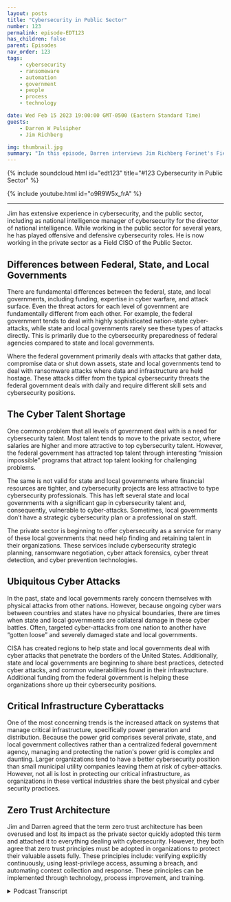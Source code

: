 ```yaml
---
layout: posts
title: "Cybersecurity in Public Sector"
number: 123
permalink: episode-EDT123
has_children: false
parent: Episodes
nav_order: 123
tags:
    - cybersecurity
    - ransomeware
    - automation
    - government
    - people
    - process
    - technology

date: Wed Feb 15 2023 19:00:00 GMT-0500 (Eastern Standard Time)
guests:
    - Darren W Pulsipher
    - Jim Richberg

img: thumbnail.jpg
summary: "In this episode, Darren interviews Jim Richberg Forinet's Field CISO of the Public Sector, discussing the differences in cybersecurity in the public sector. The federal government is very different from state and local governments concerning cybersecurity and their approaches."
---
```


{% include soundcloud.html id="edt123" title="#123 Cybersecurity in Public Sector" %}

{% include youtube.html id="o9R9W5x_frA" %}

---

Jim has extensive experience in cybersecurity, and the public sector, including as national intelligence manager of cybersecurity for the director of national intelligence. While working in the public sector for several years, he has played offensive and defensive cybersecurity roles. He is now working in the private sector as a Field CISO of the Public Sector.

## Differences between Federal, State, and Local Governments

There are fundamental differences between the federal, state, and local governments, including funding, expertise in cyber warfare, and attack surface. Even the threat actors for each level of government are fundamentally different from each other. For example, the federal government tends to deal with highly sophisticated nation-state cyber-attacks, while state and local governments rarely see these types of attacks directly. This is primarily due to the cybersecurity preparedness of federal agencies compared to state and local governments.

Where the federal government primarily deals with attacks that gather data, compromise data or shut down assets, state and local governments tend to deal with ransomware attacks where data and infrastructure are held hostage. These attacks differ from the typical cybersecurity threats the federal government deals with daily and require different skill sets and cybersecurity positions.

## The Cyber Talent Shortage

One common problem that all levels of government deal with is a need for cybersecurity talent. Most talent tends to move to the private sector, where salaries are higher and more attractive to top cybersecurity talent. However, the federal government has attracted top talent through interesting “mission impossible” programs that attract top talent looking for challenging problems.

The same is not valid for state and local governments where financial resources are tighter, and cybersecurity projects are less attractive to type cybersecurity professionals. This has left several state and local governments with a significant gap in cybersecurity talent and, consequently, vulnerable to cyber-attacks. Sometimes, local governments don’t have a strategic cybersecurity plan or a professional on staff.

The private sector is beginning to offer cybersecurity as a service for many of these local governments that need help finding and retaining talent in their organizations. These services include cybersecurity strategic planning, ransomware negotiation, cyber attack forensics, cyber threat detection, and cyber prevention technologies.

## Ubiquitous Cyber Attacks

In the past, state and local governments rarely concern themselves with physical attacks from other nations. However, because ongoing cyber wars between countries and states have no physical boundaries, there are times when state and local governments are collateral damage in these cyber battles. Often, targeted cyber-attacks from one nation to another have “gotten loose” and severely damaged state and local governments.

CISA has created regions to help state and local governments deal with cyber attacks that penetrate the borders of the United States. Additionally, state and local governments are beginning to share best practices, detected cyber attacks, and common vulnerabilities found in their infrastructure. Additional funding from the federal government is helping these organizations shore up their cybersecurity positions.

## Critical Infrastructure Cyberattacks

One of the most concerning trends is the increased attack on systems that manage critical infrastructure, specifically power generation and distribution.  Because the power grid comprises several private, state, and local government collectives rather than a centralized federal government agency, managing and protecting the nation's power grid is complex and daunting. Larger organizations tend to have a better cybersecurity position than small municipal utility companies leaving them at risk of cyber-attacks. However, not all is lost in protecting our critical infrastructure, as organizations in these vertical industries share the best physical and cyber security practices.

## Zero Trust Architecture

Jim and Darren agreed that the term zero trust architecture has been overused and lost its impact as the private sector quickly adopted this term and attached it to everything dealing with cybersecurity. However, they both agree that zero trust principles must be adopted in organizations to protect their valuable assets fully. These principles include: verifying explicitly continuously, using least-privilege access, assuming a breach, and automating context collection and response. These principles can be implemented through technology, process improvement, and training.


<details>
<summary> Podcast Transcript </summary>

<p>﻿1</p>
<p>Hello, this is Darren</p>
<p>Pulsipher, chief solution,architect of public sector at Intel.</p>
<p>And welcome to Embracing</p>
<p>Digital Transformation,where we investigate effective change,leveragingpeople process and technology.</p>
<p>On today's episode, Securityin the Public Sector with special guest</p>
<p>Jim Richburg Field CSO of Public Sectorat Fortinet.</p>
<p>Jim, welcome to be with you.</p>
<p>Darren, It's great to be here with you.</p>
<p>Hey, Jim,we had a just a brief discussion.</p>
<p>It was really interestingand you brought up some thingsand you wanted to go more.</p>
<p>You were so excited.</p>
<p>I said, Stop, Don'twe want our audienceto hear this discussion?</p>
<p>So I know we're going to havea great discussion day.</p>
<p>But first, Jim, tell us a little bit aboutyourself and your background.</p>
<p>Okay.</p>
<p>Well, thanks, Erin. You know, I spent.</p>
<p>This is my second careerand I spent my first careerin the other older intel community,not the people who use Intel products,but the U.S.intelligence community.</p>
<p>I spent 20 years for one of the threeletter agencies, and then I was thenational intelligence manager for cyber,for the director of National intelligence.</p>
<p>So I've seen cyber,you know, from both sides, played offense,play defense, helped build cyberthreat intelligence, ran whole of nationcyber programs under two presidents.</p>
<p>So I retired from government.</p>
<p>I went to Fortinet, you know,one of the biggest cybersecurity companiesin the ecosystem because it does a lotof work with governmentand I understand governmentand I was always good at being ableto not only answer the immediate questionssomebody had, butput it in a bigger picture and say, okay,this is a symptom of a broader problem.</p>
<p>And that's what I do a lotwith public sector in the United Statesand also globally.</p>
<p>I think I was a cyber evangelistbefore we had term.</p>
<p>But before they were there.</p>
<p>It's it sounds like it.</p>
<p>So you've got a large experiencein cybersecurity, in public sector.</p>
<p>This is great.</p>
<p>So and when you were talkingsays a not all publicsector, cybersecurity is the same.</p>
<p>So well because not all the public.</p>
<p>Should have read on with that.</p>
<p>Yeah, I mean.</p>
<p>Let's let's stick to the U.S.just for a minute.</p>
<p>You know, federal, state and localare all different.</p>
<p>They're different in terms of resources.</p>
<p>They're different in terms of mission.</p>
<p>They're different in terms of thecybersecurity challenges that they face.</p>
<p>And, you know, let's look at who do youinteract with as a citizen in the U.S.?</p>
<p>You interact with your local company.</p>
<p>You do a little bit less with stateservices.</p>
<p>Yeah.</p>
<p>When you go to get your driver's license.</p>
<p>But hey, we've been able to virtualizethat and you do lessdirect interactionwith the federal government.</p>
<p>So as we've talkedabout digital transformation,you know, it's been local government,the people who arguablyare the least resourced,certainly in terms of human expertswho've had to figure out how to dorobotic process automation.</p>
<p>You and I were talking about,you know, chat AI and thingsthat allow you to really use AI drivenautomation.</p>
<p>It's been more a back officeissue for stateand certainly federal governmentthan it has been for local government.</p>
<p>So the paradox has been the peopleyou interact with the most or arguablythe leastwell-positioned to competewith the private sectorin terms of offering those services.</p>
<p>End to our conversation, securing them.</p>
<p>That's that's really interestingwhen you think about it, right?</p>
<p>Becausethe things that yousaid, the things that are most importantto us in our day to daylives are the least fundedas far as cybersecurity protectionand and things like that.</p>
<p>I mean, one of the one of the and again,</p>
<p>I won't say all of the challengesare unique for each.</p>
<p>There are some common ones.</p>
<p>And one of them, frankly, isyou and I come from companiesthat are well-resourcedand can hire the best and the brightestpeople, including from government.</p>
<p>So government alwaysis going to have a skills and workforcegap, especially acute in an arealike cybersecurity.</p>
<p>They're people, you know,they get to a point in their career,their families say whatever,that sometimes the lure of public servicegets outweighedby the fact that they can come workon innovative thingsfor the private sector in cybersecurity.</p>
<p>So government is alwaysis never going to hireits way to cybersecurity Nirvana.</p>
<p>They're always going to have to findsmart ways to do it.</p>
<p>Or I come from the intelligence community.</p>
<p>They were always the farmteam. In one sense.</p>
<p>You had people who came onbecause we had a unique mission.</p>
<p>It was challenging,it was stimulating, it was rewarding,you know, But for a lot of people,when they got to a certain pointin even fairly early in your career,and they discovered a bureaucracyand somebody would come and say, Hey,you can come inmultiples, This might come work for youto come work for me.</p>
<p>You know, that's a gap that they'rethat's a challenge that's going totranscend state, local and federal.</p>
<p>But the feds are better resourced at thisand certainly local government.</p>
<p>Well, then that's what I was going to ask.</p>
<p>I mean, the feds, they work on somepretty fun projects, right?</p>
<p>So if you're a realtechno guy, you're going to go workfor the feds instead of Folsom.</p>
<p>The city of Folsom where I live.</p>
<p>Yeah.</p>
<p>And and, you know, again,</p>
<p>I come out of the intelligence community.</p>
<p>They were doing Mission Impossible stuffthat is cool to work on.</p>
<p>They're doing stuffthat you're relying on your expertise,your your company and my company have.</p>
<p>But they are doing stuff that is,you know,</p>
<p>Mission Impossible in some cases,and that's fun to do.</p>
<p>And some people I'm case in point,</p>
<p>I stayed for 30 plus yearsdoing that, you know, making a feelinglike I was making a difference.</p>
<p>But not everybody.</p>
<p>I mean, frankly, I think even a minorityof people who come into governmentare going to stickfor a career in government,frankly, is starting to recognize that.</p>
<p>So they're allowing they're beginningto think about how do you bring people inwho are mid-career, who come fromthe cybersecurity industry on the outside?</p>
<p>And we talk about and I'm hoping we coverin the course of this conversationthe need for trust andthe need for partnership, because neitherthe public or the private sectorcan do everything on its own.</p>
<p>And I certainly saw this in governmentwhen there would be a breachor an incident from the private sector.</p>
<p>We could talk into awere blue in the face about at that point,talk to DHS or talk to the FBI.</p>
<p>The reality is somebody inthe breached companywas going to callwhoever they knew in government,whether it was somebody at that agency,whether it was somebody at marinefish and mammals, they were going toyou're going to phone a friend and.</p>
<p>Somebody's friend Anyway.</p>
<p>Some of that social some of it is trustyou built up by working together.</p>
<p>So the kind of being able to rotate peopleback and forth work in adjacent cubiclesback when we were all in the officeallowed you to really get to knowsomebody, to recognizewhat their interests wereand develop that kind of trustthat really is instrumental.</p>
<p>And I think part of the challenge forgovernment is find smart ways to recognizeare people who may come on and say,</p>
<p>I appreciate public service.</p>
<p>It's an important calling.</p>
<p>I'm willing to come make a contributionfor a while.</p>
<p>I'm not going to stay for a career,but I really want to give back for a whileand similarly put people from governmentout in the private sector.</p>
<p>They become more. Than private sectorso they can learn.</p>
<p>I'm sorry, things that.</p>
<p>So a questionon that the the federal governmentcan can attract more talent than a local,a local or state government can.</p>
<p>So what hope do they have to attractthat talent that they needfor their cybersecurity positioningand in how they do their work?</p>
<p>Or are there some unique modelsthat we can maybe look at?</p>
<p>Well, and this is whereit gets really interesting,especially in the United Stateslocal government is is you know,</p>
<p>I talked to a lot of smallerlocal governments who don't even have</p>
<p>CISOs, forget cybersecurity staffwho are on government.</p>
<p>It's a contracted service,if you're lucky.</p>
<p>It's coming from elsewhere in your state.</p>
<p>It's not even always coming that way.</p>
<p>So they were having remote provisioningand remote services well before COVIDand well before, you know, all of usin the white collar world went to remote.</p>
<p>So, you know,even the smallest state out therehas critical mass at the state level.</p>
<p>There's a state, see?</p>
<p>So everywhere they all have,they may not have enough of them,but they have cyber security experts.</p>
<p>So they spend a lot of timehelping, helping them figure outhow do youhow do you regionalize some of this.</p>
<p>So sometimes you recognizethere are small jurisdictionsthat maybe they need to band together,they get critical mass,they become a big enough market,they get enough data that they canpotentially solve it that way.</p>
<p>And sometimes that meansit's done at the state level.</p>
<p>But then, of course,</p>
<p>I recognize that there's a dynamic at playbetween state and stateand local politics.</p>
<p>You know, sometimesif someone in a local jurisdictiondoesn'twant to have to do what they think, that,you know, the people in the Capitol statecapital are telling themjust as statesdon't want to do what Washington says.</p>
<p>So it's an attractive solution.</p>
<p>And I think a lot ofit works by federal or by federating.</p>
<p>It not not at the national level,but within a state becomesa provider, critical mass, etc..</p>
<p>Some places have work, some placesit doesn't.</p>
<p>But that's an attractive option.</p>
<p>You know, it's interestingwhen we were in talking about this,something puffed on my head.</p>
<p>It was theit was when we started movingwest back in the 1700s.</p>
<p>I don't know why this popped in my head,but it does in the cyberspace as well.</p>
<p>You started getting groups of peoplethat would work togetherto protect themselvesagainst the Native Americansat the time or against the Frenchor whoever was attacking them.</p>
<p>Right.</p>
<p>That they formed towns and communitiesand they formed countiesthat they had protectionagainst their enemy.</p>
<p>At the time, what you were mentioningthere is very similar right?</p>
<p>I've gotcities and towns that are like, well,</p>
<p>I can't protect myselffrom cyber criminals,so maybe I need to reach outto other citiesor the state to to get that.</p>
<p>And now we have national defense, right?</p>
<p>And we have state militias.</p>
<p>And maybe there needs to be a callfor a state cybermilitia or a regional cyber militia,the same way that that we didback in the frontier days.</p>
<p>Well, in ironically,some of that is actually being done.</p>
<p>You know, the National Guard.</p>
<p>The National Guard, you know,the military is big on cyber.</p>
<p>We have, you know, Cyber Command right.</p>
<p>As a unified command.</p>
<p>And there are essentially cybercomponents in everything,including the National Guard.</p>
<p>And there are states where recognizeand especially for small businessand for local governmentand we saw this a lot.</p>
<p>It just helpedsecure the midterm elections.</p>
<p>Cyber expertsfrom some of these National Guard unitswere called up by the governorand sent to actually help securelocal election infrastructure,recognizing that these peoplehad no internal expertise.</p>
<p>This was this is a governmental function,a governmental priority.</p>
<p>So, yeah, we actually did use expertisethat was residentin one part of governmentto help another part of government.</p>
<p>Yeah, that's National Guard and Reserve.</p>
<p>Force, you know that. Yeah.</p>
<p>We're literally called up to,you know, to active dutyto help secure election infrastructure,something a government can do.</p>
<p>They call it something governor could do.</p>
<p>But butwhat about a more generalized sense?</p>
<p>Because when we talked earlier,you said the attacks on local and stategovernments are different than the attackson federal government for cybersecurity.</p>
<p>Yes, they're very.</p>
<p>Do you remember we talk about,you know, it's those citizenfacing services that you especially haveat local government.</p>
<p>But, you know, the existential problemwhen you talk to stateand local government,you can't get far into a conversationwithout ransomware.</p>
<p>Coming upthat is top of mind for those people.</p>
<p>You know, and I remember the first time</p>
<p>I started reading about, you know,what is essentially a really tiny town ingetting hit with ransomwareand then paying, you know, $100,000.</p>
<p>And my first question was, where the heckdid they come out of with that money?</p>
<p>You know, very quickly.</p>
<p>Well, turns out that was insurance.</p>
<p>We were talking about collective defense.</p>
<p>I mean, at the end of the day,cybersecurity, you and I both recognizethis is about riskand it's about managing risk.</p>
<p>And one of the classic waystrying to managerisk is through insurance,transfer the risk to somebody else.</p>
<p>And that's one way to deal with ransomwarethat especially local governmenthas said, I'm going to try to rely ontransferring the risk to a third party,an insurer.</p>
<p>Now, the interesting thing,</p>
<p>Daryn, is I've been conflictedabout this for a long time,about whether that really helps or hurts.</p>
<p>Because, yeah,</p>
<p>I was just thinking that myself.</p>
<p>Government budgets are public,they're public record.</p>
<p>It doesn't take much to go onlineand look and say, Oh, look,here's a payment from this townto Acme Insurance Company,and it's for this amount where you canpretty much guess what their coverage is.</p>
<p>You can guess when they get here.</p>
<p>Insurance policy, huh?</p>
<p>Yeah. Exactly.</p>
<p>So when they get hit for ransom,where does it come infor a billion bitcoins?</p>
<p>It comes in for that level.</p>
<p>And when you have a ransomware,the insurer comes inand takes over the negotiationand takes over the payment.</p>
<p>In one sense, insurance is good because,you know, you put out the standard set.</p>
<p>You know, they helpto raise the tide of cybersecurity.</p>
<p>If you have to do certain things,you get a policy.</p>
<p>On the other hand, sometimes I feel likeit's the it's a publicizedeasy button for saying,okay, this is going to be a quick payout.</p>
<p>I'm not going to hit these peoplewho I'm going to have to explainhow does virtual currency work withand where do you get Bitcoin from?</p>
<p>You know, they're they're negotiatorfrom the insurance companies can come in,they'll settle the claim.</p>
<p>Yeah. I mean, these people work togetherall the time.</p>
<p>The negotiators are goinghigh, you know, basically, you know,</p>
<p>I dealt with you last week, you know, soinsurance can help and insurance can hurt.</p>
<p>But for local governmentin particular, ransomware,</p>
<p>I think has been the the top of my threat.</p>
<p>Elevate it to the federal government.</p>
<p>We talk about advanced persistent threats,those threat actorswho have got sophisticated capabilitiestend to be very clandestine.</p>
<p>They often do want to use the aviator'sterm, go low and slow.</p>
<p>You know, they're willing to get intoa network progressively over timeand they're trying to steal intellectualproperty or national security secrets.</p>
<p>And usually advanced persistent threat isa euphemism for nation state.</p>
<p>So when you're the federal government,you are disproportionately worried aboutbeing targeted by other nation states,less so at state and local government.</p>
<p>Now, you may have,you know, a country like Russiawhere their doctrine isyou go for the soft underbelly,you distract the adversary.</p>
<p>So especially withwhat happened in Ukraine,</p>
<p>I've heard an uptick in stateand local government saying, oh, my gosh,am I maybe in the crosshairsfor something happening around the world?</p>
<p>Or, you know, remember the not picturebotched ransomware,which is really destructive malwarein 2017 that which launched into Ukrainebut very quickly spread globally.</p>
<p>These people say, am I,you know, at a minimumat risk of being collateral damagefor a cyber conflictbeing wagedon the other side of the world.</p>
<p>That that is really interestingthat you brought that up, becausenormally a small town is like, well,</p>
<p>I'm protected.</p>
<p>I'm the middle of the United States.</p>
<p>I'm not going to be in a war.</p>
<p>Right.</p>
<p>Because I'm in I'm safe and protected.</p>
<p>But now because of the Internetand because of virtualeverything's a digital economy,</p>
<p>I can now be attackedfrom Ukraine or Russia or Chinaor North Koreaor who knows, or some scripted high schoolstudent somewhere.</p>
<p>I can nowbe attacked from anywhere in the world.</p>
<p>That that's kind of as kind of worrisomeas them.</p>
<p>Well, and Darren,sometimes it's on purposeand sometimes it's not even intentional.</p>
<p>You know, I remember about ten years agowhen we saw one of our adversary,nation states, starting to look atcritical infrastructure in the U.S.and starting to scan industrial controlsystem, ICS components.</p>
<p>And they were looking for things really inyou know, in pumping.</p>
<p>They were looking for thingsin the energy industry.</p>
<p>Well, guess what?</p>
<p>It turns out that a lot of thosesame components, programable logic chipsget used inelevator systems, in buildings.</p>
<p>So all of a sudden, real estateacross the countrystarts, you know, startsgetting hit by these people, not becausea bad guy wanted to seize controlof the elevator and never let you get off.</p>
<p>But because they were they were lookinggot out through too.</p>
<p>Yeah.</p>
<p>They literally ended up in placeseven they didn't intend to be.</p>
<p>You know.</p>
<p>So part of this is,yeah, you need to worrythat they may go after you intentionally.</p>
<p>I mean if you're if you are in a cyber,if you're in a geopolitical confrontationwith the U.S.and you can cause bad things to happen,alarming things to happenin the U.S., then, you know,you arguably will distract us.</p>
<p>Russia has thisdoctrine of escalate to deescalate,and that can mean broaden the conflict.</p>
<p>So, yeah, sometimes you worrysome of these more forwardleaning local governmentpeople are saying, you know,you're right, this is the first timethat I might actually be targetedbecause otherwise I look at it and go,</p>
<p>Why would they come after my watch?</p>
<p>Why do I keep yeah, why do I care?</p>
<p>I'm just a sweater.</p>
<p>I can't I'mjust a small municipality or whatever.</p>
<p>Yeah, but certainly was not petro.</p>
<p>And the fact that it spreadglobally rapidly and it was destructivehas made some of them say, look, you know,to your point, we're all interconnected.</p>
<p>This is globalized services.</p>
<p>And we certainly saw with somethinglike SolarWinds that everybody'susing the same things and inheritscommon vulnerabilities.</p>
<p>They may not recognize they have.</p>
<p>So it'sespecially scary for local government.</p>
<p>But then put yourself in the shoes of,you know, a federal see,so they know these peopleare coming after them and a lot of themalso move large amounts of money.</p>
<p>So they need to worry about the criminalscoming after them as well.</p>
<p>So they get,if you will, the worst of both worlds.</p>
<p>Right.</p>
<p>But on the other hand, their beliefs are.</p>
<p>Exactly.</p>
<p>Yeah.</p>
<p>That they are inand they know the space really well.</p>
<p>So I understand that.</p>
<p>Now, you you mentioned something</p>
<p>I want to dive into a little bitbecause it's dear to my heartand that is criticalinfrastructure, security and you mentionedindustrial control systems because</p>
<p>CISA has a list of what,but not all of them have industrialcontrol systems as part of it.</p>
<p>I worry about that partbecause they're actuallyaffecting the real world as we know itwith pumps and motors and sensors,and they're controlling dams and energyproduction and oil movement.</p>
<p>And it there's a lot in that space.</p>
<p>I really worry about this stuffbecause the traditional modelthat they've been using in the past,which is isolation,which is the Purduemodel, is starting to crumble.</p>
<p>And I mean.</p>
<p>It seems like we're vulnerable.</p>
<p>I mean, do you see that as well,or is this just, Darren, paranoid?</p>
<p>Because I don't know enough about it?</p>
<p>Well, I mean, I think the day, you know,we used to ten years agotalk about the first line of securityfor for operational technologyand for ISIS components wasthe air gap.</p>
<p>As you said, they were connected throughto the Internetand security through obscurity.</p>
<p>You know, a lot of these thingswere around for a very long time.</p>
<p>And who knows where to gofind that old component?</p>
<p>Well, thanks to searchengines, it's all discoverable.</p>
<p>And now, you know,just as we have digital transformation,you know,connected everything in our lives,you know, from our watches to, you know,our refrigerators to the Internet,that's happened on as well.</p>
<p>And I remember 15 years ago,if you had an old system that was Internetaccessible, it was probablybecause someone had made a mistake,they'd forgotten to shut something offafter maintenance.</p>
<p>Now, you know, I'm hard pressed.</p>
<p>For they put a patch cablebetween two switches for a.</p>
<p>Yeah.</p>
<p>You know, when security and convenienceclash, the convenience always wins.</p>
<p>You know, people want to get the job done.</p>
<p>That's job People want.</p>
<p>But now, you know,</p>
<p>I think it's almost by exceptionother than somethinglike nuclear power plantsassume I assume in my conversationswith organizations that have what is thewhat is connected to the Internetand in many cases this connectedconnected to the corporate I.T as well.</p>
<p>So that air gap has gone inand that has implications.</p>
<p>You said that we have the 16critical infrastructures.</p>
<p>They all have a lead federal agencyto be their partners.</p>
<p>The federal governmenthas carrots and sticks.</p>
<p>I mean, it can give you an incentiveto do somethingor it can create a requirement,whether it's a regulation or,you know, thethe legislative branch gets involvedand actually passes a law.</p>
<p>We try to shape behavior.</p>
<p>And obviously you win more friends,you get farther if you can, you know, usepersuasion and incentives to do somethingrather than say you must do this.</p>
<p>But, you know,the federal government tries to shapethe way these critical infrastructureswork.</p>
<p>And part ofthat is sharing information with them.</p>
<p>You know, so they all have informationsharing and analysis centers, ICE acts.</p>
<p>They all get information.</p>
<p>But to your point, Daryn, it'snot one size fits all.</p>
<p>It's a microcosm of the conversationwe had about the public sector.</p>
<p>All 16 sectors are critical.</p>
<p>That's what you know,what leads them to be that way.</p>
<p>That's in the definition, right?</p>
<p>But there's a subset of themthat, you know,they're called systemically important.</p>
<p>I mean, I hate this.</p>
<p>I actually I hateand love this acronym, six systemicallyimportant critical infrastructures.</p>
<p>You know,you know, there's three or four of those.</p>
<p>But, you know, at the top of the listthere and I call this the supercriticalthe hyper critical infrastructure of allis power, is energypower, generation of power transmission,because take that awayand in very short order,the other 15 are going to shut down.</p>
<p>You know, you run out of backup power,you're dead in the water no matter.</p>
<p>Yeah, that's, that's or protection.</p>
<p>Yeah, that's, that's true.</p>
<p>I didn't think of that right.</p>
<p>Without power,our economy comes to a screeching halt.</p>
<p>All the other critical infrastructurecomes down.</p>
<p>So in.</p>
<p>American power, General, nothing.</p>
<p>Yeah, Yeah, exactly.</p>
<p>So how secure is our power grid?</p>
<p>Which a good. News, bad news story there?</p>
<p>I mean, the the you know, the it'sit is a highly diversified verticalsector.</p>
<p>You know, you've got, you know, fouror five big tower companies at the topthat are really capable.</p>
<p>And then on the other hand, you have smallrural electrical cooperativesthat, you know, it's 25 to 50 peopleproviding power for a couple of counties.</p>
<p>They don't even have a full timei.t person, much less a security expert.</p>
<p>Now, there's fairlymuch resilience built into the grid.</p>
<p>Mothernature stress test it for us all the timeand we've got this big interconnectsin the electrical grid.</p>
<p>But, you know, they're used to dealingwith things that cause problemsso you can lose a certain numberof players and the resilience will kickin the problemis, you know, a lot of cascading failureswhen something goes down,it puts more pressure on the other things.</p>
<p>You know, you lose enough of themand it becomes something that causesa bigger problem.</p>
<p>And again, it's something where there'sthere's an issue of power generationand then there's an issue of powertransmission.</p>
<p>They're related,but they're separate problems.</p>
<p>And we've seen even on the physical side,when we've had people running aroundshooting at power substationsfor electricity, it turns outwe don't have a hugeit's not like you go down to Home Depotand get new generators and new, you know,this is or.</p>
<p>Insulators or whatever, they. Can go.</p>
<p>We don't keep a lot of that stuff.</p>
<p>It's just in time, you know.</p>
<p>You know, So there is some fragilitythere, some resilience as well.</p>
<p>But the big players,</p>
<p>I think, are in relatively goodposition in terms of their securityand their maturity.</p>
<p>It's the small guysyou got to worry about.</p>
<p>You can lose a certain number of themwithout reaching critical mass.</p>
<p>But you know, you never know.</p>
<p>Remember, some power outages,that one that turned out to be a squirrelchewed on a line and, you know,and it led to this cascading failurehere in the Northeast 15 years ago,which Murphy's Law strikes in weird ways.</p>
<p>But I worry more about power than anythingelse, because if you lose that one,you know, we're all we're all downand not just critical infrastructure.</p>
<p>Well, society, you know. Society.</p>
<p>I mean, we experience that in Californiaquite a bit because of the forest firesthat we have.</p>
<p>We and we've seen a major shift in powergrid.</p>
<p>They they movefrom really large grids to microgridsso that they could shut offinstead of several counties.</p>
<p>At the same time, they could shut offjust a community where where things were.</p>
<p>So I am seeing some changeon the physical sideand I'm guessing similaron the cybersecurity side as well then.</p>
<p>Yeah, Yeah.</p>
<p>But, but you know, to sort ofbring the conversation back to government,it's this is a real challenge.</p>
<p>It's local governmentwho really have been the onesinnovating in a lot of the digitaltransformation that they've been doing.</p>
<p>I think COVID for them, you know, putso much more stress on local government.</p>
<p>You know, the two months after March 2020,we watch unemploymentinsurance applications which go to stategovernment spiked by 3,000%.</p>
<p>At the same time,they sent their workforce homeand were working less efficiently.</p>
<p>Well, robotic processautomation, chat bots,that was a lifeline for get peoplefeeling like you're taking my job away.</p>
<p>This was the only thing that was keepingthese people from from sinking,you know, so so innovation becamereally, really critical and we innovated.</p>
<p>It's just likewe sent people home with laptopsand you wanted that kind of connectivityto occur and to occur securely.</p>
<p>Well, you can measure whether it'swhether it occurred or not.</p>
<p>Did they have the devices?</p>
<p>Do they have the platforms?</p>
<p>Do they have the bandwidth?</p>
<p>We couldn't directly measure security.</p>
<p>And I think in the year after COVID,we watched ransomwareand against statelocal government spiked by 1100 percent.</p>
<p>And most of itcame in through these endpoints.</p>
<p>People are working at home.</p>
<p>This is not industrial grade security,which they may or may nothave had in the office, but they almostcertainly don't have it at home.</p>
<p>And, you know, and that was a newsystemic weakness and it got exploited.</p>
<p>So, again, there's a lot of pressureon local government, state government.</p>
<p>But, you know, the paradigm is changingand, you know, one of the buzzwordsin cyber security of the lastcouple of years is zero trust.</p>
<p>You know,</p>
<p>I've always been conflicted about this.</p>
<p>I come from the national securitycommunity.</p>
<p>You know, in one sense,</p>
<p>I call this when old wine in new bottles.</p>
<p>You know, I come from a community wherewe were all about information was onlyyou're in California.</p>
<p>You go, Yeah, I like that.</p>
<p>But, you know, we talked aboutneed to know for access to information.</p>
<p>Heck, I worked at a in a facilitywhere you couldn't even gophysically to some parts of the buildingif you didn'thave the right kind of badge, the rightcolor badge.</p>
<p>So we were about segmentation and rolebased access controlbefore we even had that term.</p>
<p>So, you know, zero trust,you know, the idea that you want toyou will bestow trust, but ityou want to verify the user, the device,the activityis something that allows you to say</p>
<p>I don't need to workin a perfectly secure environmentto be able to secure the data,the process processing.</p>
<p>I can make this all work now.</p>
<p>Zero Trust is a terrible name becauseespecially for people in the public sectorwho may be making financial sacrificesto stay there instead of work for you.</p>
<p>And I, you know, you say,wait a minute, I'myou know, I'min a position of public trust.</p>
<p>But now you're telling me you have zerotrust in me.</p>
<p>I'm not trustworthy. Yeah.</p>
<p>That's not trustworthy.</p>
<p>And that's not reallywhat the paradigm means,but that is a tool that allows you to say,okay, I can allow youto work on the same networkthat your kids may be doing.</p>
<p>Who the heck knowswhat going to interesting places.</p>
<p>And yet the the workyou're still doing for me in governmentis secure or secure or and guess what?</p>
<p>It's just not Big Brotherlooking over your shoulder.</p>
<p>This is a safety net because I learnedthis in my time in government.</p>
<p>You know, if we in securitystand in the way of the mission,people are going to get the job done.</p>
<p>They're going to do what they have to doto get the work done.</p>
<p>Security needs to not be doctor.</p>
<p>No, you know, you can't you know,we have to give you tools and proceduresto get to do the work.</p>
<p>So is zero.</p>
<p>Trust becomes a way of saying,</p>
<p>I've got your back.</p>
<p>If you make a mistake, this is a safetynet that may say, did you mean to do that?</p>
<p>Did you know this is unusual?</p>
<p>I'm going to stop it.</p>
<p>I'm going to block it.</p>
<p>I may even warn you,because this is not Orwellian big brother.</p>
<p>This is this is something where werecognize security is trying to help youget the job done.</p>
<p>Well,and I like what you said about zero trustbecause I felt the same way around it.</p>
<p>It's a philosophy, non architectureand and what I saw was we're bundlingthingswe've already said were best practicesin the cybersecurity realmwith a couple small changeslike temporal access.</p>
<p>I only have access or authenticationfor a period of timewhere before we always said, Oh, I gotyou got access, you got access forever.</p>
<p>That has changedand I think that's a good thing.</p>
<p>So but I think</p>
<p>Zero Trust to me is a philosophythat brings all the bestpractices together, and that's why</p>
<p>I don't like the term either.</p>
<p>I agree with you. Yeah, Yeah.</p>
<p>But here's the interesting thing.</p>
<p>You know, it came from government.</p>
<p>It came from the federal government.</p>
<p>You know, they created this,you know, before we called it Zero Trust.</p>
<p>We were operating that way.</p>
<p>We had you know,we had segmentation of databefore segmentation was was even a thingfor the private sector.</p>
<p>They had flat networksand then the private sectorhad a series of breaches, high profilebreaches about a dozen years ago,and they figured outhow to work globalized enterpriseswhere you needed to access the data,sometimes even have sensitive accessin the to the dataand to be able tosecure it at scale. And I wasand yet governmentdidn't realize that this could be done.</p>
<p>I had people in governmentas I retire at the end of 2018who still said zero trust.</p>
<p>The only way to do zerotrust is to air gapand then to watch your networkfrom within.</p>
<p>And I said,</p>
<p>No, we've learned how to do this.</p>
<p>Now that I'm in the private sector,</p>
<p>I see this.</p>
<p>Well, it took the executive orderand President Biden signed in 2021where the federal governmentsaid, we're going to move to zero trust.</p>
<p>We're going to move there very quicklyfor government to then lookto the private sector for the solutions.</p>
<p>And government has federalgovernment has tended to be goodat generatingthe intellectual construct for things.</p>
<p>So in, you know,the next cybersecurity framework,which I helped build the first one.</p>
<p>Yeah, yeah, yeah.</p>
<p>Was intended as a model for riskmanagement in the federal governmentand it took on a lifein the private sector and arguably becamean international standard.</p>
<p>So the government tends to be goodat framing a problem in a technologyand vendor neutral fashion.</p>
<p>The people on the outsidego, Yeah, that works for me too.</p>
<p>So in the case of Zero Trust,the government put togethera strategy of multiple strategies.</p>
<p>They put together a maturity model,</p>
<p>They put together,you know, a list of a way to do it thatthe people in the private sectorsaid, Oh, this works for us too.</p>
<p>And the private sector then has servedgoods and services that map back to that.</p>
<p>So they're ablethat. Can support you. Yeah.</p>
<p>For governmentand for the private sector as well.</p>
<p>So it's an example of a partnership.</p>
<p>The government could drive thingsintellectually where if any of us did it,people would go, okay, well this is aboutcompetitive advantage for your company.</p>
<p>Yeah, yeah,yeah. What are you selling me? Andthe rules of the game.</p>
<p>The goalposts all got set, you know,by by government for its own purposes.</p>
<p>People agreed it made sense, and they wereall marching down the field the same,you know, playing by the same basic rulesand with the same equipment.</p>
<p>So that's an example of a partnership.</p>
<p>Yeah. Yeah.</p>
<p>Jim, this has been a wonderfulconversation and we could go on for hours.</p>
<p>I know we could, but we're out of time,so I appreciate.</p>
<p>Do you have any, any last wordsfor the people that are in public sector,whether they're at state and localgovernments or federal governments,</p>
<p>Any last words of wisdom on cybersecurityor how to move forward?</p>
<p>So so Darren, I've been talking a lotabout the differencesin the different partslevels of government, but there really arethree common problems,and I want to touch on this really quicklyin closing.</p>
<p>One is they're all focus now onhow do they integratesecurity across their government.</p>
<p>That matters, whether I'm trying to dodepartments in my local governmentor agencies, the federal government,you know, it's a two part problem.</p>
<p>I want to understandwhat's going on, situational awareness.</p>
<p>I want to drive integrated response.</p>
<p>And I've seen a number of different waysto do that.</p>
<p>And building blocks to apply for.</p>
<p>So, you know, don't reinvent the wheel.</p>
<p>Talk to others about how to framethat problem, break into bite sized chunksand make progress on it.</p>
<p>The second piece of is workwith not against technology trends.</p>
<p>I mean, we're seeing increasing powerdrivenby the things you all put together,an intel drivenby the kind of thingswe do here at Fortinet.</p>
<p>There's increasingly convergence betweenthings like networking and security.</p>
<p>The same products can do both things,so you can zero trust.</p>
<p>I can get the kind of connectivitythat I need,and it's innately done in a fashionthat's secure.</p>
<p>So work with Moore's Law,not in opposition to, you know, soso that's the second piece of advice.</p>
<p>And the third is partnership.</p>
<p>You know, I ran intelligence,</p>
<p>I ran threat information.</p>
<p>You can't secure yourself against a threatthat you don't understand,much less that you can detect.</p>
<p>And thenso build these bridges within governmentand with public and private sector.</p>
<p>But the thing that drives me crazy isespecially at National government,people say, I've got a problem.</p>
<p>I'm going to roll up my sleevesand build a solution from scratch.</p>
<p>Why don't you lookand see what somebody else is doing.</p>
<p>What someone else has already.</p>
<p>Done or something in the private sector.</p>
<p>If you need to make tweaks, that's good.</p>
<p>But it's, you know, odds are really,really high that somebody else has alreadythought of, addressedand probably solved that same problem.</p>
<p>Oh, that's awesome.</p>
<p>Jim, again,thank you for coming on the show.</p>
<p>I appreciate the conversation.</p>
<p>I learn every time.</p>
<p>Every time I do this,</p>
<p>I learn something new and today.</p>
<p>Must have I learned a lot. So thank you.</p>
<p>That's my pleasure.</p>
<p>Darren, I asyou can tell, I'm passionate about this.</p>
<p>Thank you for listeningto Embracing Digital Transformation today.</p>
<p>If you enjoyed our podcast,give it five stars on your favoritepodcasting site or YouTube channel,you can find out more informationabout embracing digital transformationand embracingdigital.org Until nexttime, go out and do something wonderful.</p>

</details>
